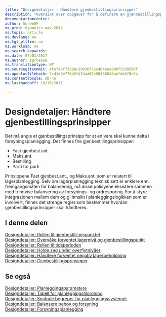 ```yaml
---
title: "Designdetaljer - Håndtere gjenbestillingsprinsipper"
description: "Oversikt over oppgaver for å definere en gjenbestillingspolicy ved forsyningsplanlegging."
documentationcenter: 
author: SorenGP
ms.prod: dynamics-nav-2018
ms.topic: article
ms.devlang: na
ms.tgt_pltfrm: na
ms.workload: na
ms.search.keywords: 
ms.date: 07/01/2017
ms.author: sgroespe
ms.translationtype: HT
ms.sourcegitcommit: 4fefaef7380ac10836fcac404eea006f55d8556f
ms.openlocfilehash: 2cd1d0e770e5fd7daa92e98486038aefdb678c5a
ms.contentlocale: nb-no
ms.lasthandoff: 10/16/2017

---
```

# <a name="design-details-handling-reordering-policies"></a>Designdetaljer: Håndtere gjenbestillingsprinsipper
Det må angis et gjenbestillingsprinsipp for at en vare skal kunne delta i forsyningsplanlegging. Det finnes fire gjenbestillingsprinsipper:  
  
* Fast gjenbest.ant.  
* Maks.ant.  
* Bestilling  
* Parti for parti  
  
Prinsippene Fast gjenbest.ant., og Maks.ant. som er relatert til lagerplanlegging. Selv om lagerplanlegging teknisk sett er enklere enn fremgangsmåten for balansering, må disse policyene eksistere sammen med trinnvise balansering av forsynings- og ordresporing. For å styre integrasjonen mellom dem og gi innsikt i planleggingslogikken som er involvert, finnes det strenge regler som bestemmer hvordan gjenbestillingsprinsipper skal håndteres.  
  
## <a name="in-this-section"></a>I denne delen  
[Designdetaljer: Rollen til gjenbestillingspunktet](design-details-the-role-of-the-reorder-point.md)  
[Designdetaljer: Overvåke forventet lagernivå og gjenbestillingspunkt](design-details-monitoring-the-projected-inventory-level-and-the-reorder-point.md)  
[Designdetaljer: Rollen til tidsperioden](design-details-the-role-of-the-time-bucket.md)  
[Designdetaljer: Holde seg under overflytnivået](design-details-staying-under-the-overflow-level.md)  
[Designdetaljer: Håndtere forventet negativ lagerbeholdning](design-details-handling-projected-negative-inventory.md)  
[Designdetaljer: Gjenbestillingsprinsipper](design-details-reordering-policies.md)  
  
## <a name="see-also"></a>Se også  
[Designdetaljer: Planleggingsparametere](design-details-planning-parameters.md)   
[Designdetaljer: Tabell for planleggingstilordning](design-details-planning-assignment-table.md)   
[Designdetaljer: Sentrale begreper for planleggingssystemet](design-details-central-concepts-of-the-planning-system.md)   
[Designdetaljer: Balansere behov og forsyning](design-details-balancing-demand-and-supply.md)   
[Designdetaljer: Forsyningsplanlegging](design-details-supply-planning.md)
